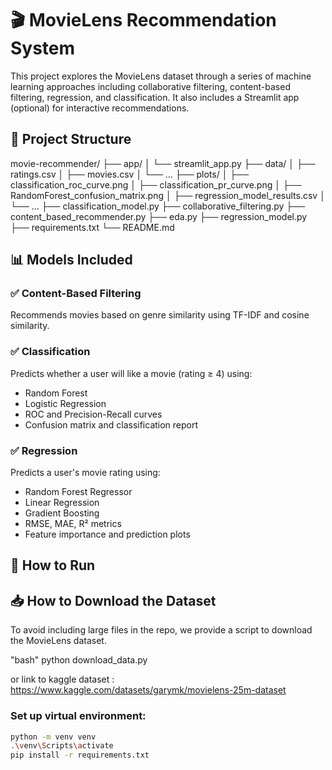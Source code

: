 # 🎬 MovieLens Recommendation System
This project explores the MovieLens dataset through a series of machine learning approaches including collaborative filtering, content-based filtering, regression, and classification. It also includes a Streamlit app (optional) for interactive recommendations.

## 📁 Project Structure
movie-recommender/
├── app/
│   └── streamlit_app.py
├── data/
│   ├── ratings.csv
│   ├── movies.csv
│   └── ...
├── plots/
│   ├── classification_roc_curve.png
│   ├── classification_pr_curve.png
│   ├── RandomForest_confusion_matrix.png
│   ├── regression_model_results.csv
│   └── ...
├── classification_model.py
├── collaborative_filtering.py
├── content_based_recommender.py
├── eda.py
├── regression_model.py
├── requirements.txt
└── README.md


## 📊 Models Included
### ✅ Content-Based Filtering
Recommends movies based on genre similarity using TF-IDF and cosine similarity.

### ✅ Classification
Predicts whether a user will like a movie (rating ≥ 4) using:
- Random Forest
- Logistic Regression
- ROC and Precision-Recall curves
- Confusion matrix and classification report

### ✅ Regression
Predicts a user's movie rating using:
- Random Forest Regressor
- Linear Regression
- Gradient Boosting
- RMSE, MAE, R² metrics
- Feature importance and prediction plots

## 🚀 How to Run
## 📥 How to Download the Dataset

To avoid including large files in the repo, we provide a script to download the MovieLens dataset.

"bash"
python download_data.py

or 
link to kaggle dataset : https://www.kaggle.com/datasets/garymk/movielens-25m-dataset
### Set up virtual environment:
```bash
python -m venv venv
.\venv\Scripts\activate
pip install -r requirements.txt

